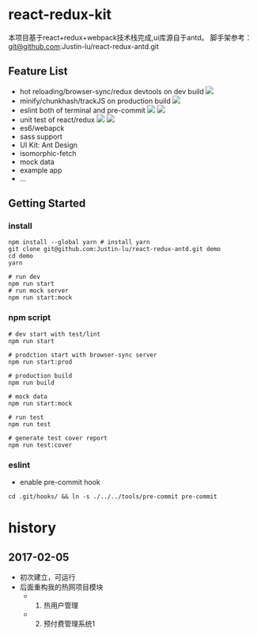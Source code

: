 # react-redux-kit
本项目基于react+redux+webpack技术栈完成,ui库源自于antd。
脚手架参考： git@github.com:Justin-lu/react-redux-antd.git

## Feature List
- hot reloading/browser-sync/redux devtools on dev build
![](http://ww1.sinaimg.cn/large/785cd1e3gw1f69xb4vta2g20tb0fs7c5.gif)
- minify/chunkhash/trackJS on production build
![](http://ww4.sinaimg.cn/large/785cd1e3gw1f69xey2om7g20tb0fs1kx.gif)
- eslint both of terminal and pre-commit
![](http://ww1.sinaimg.cn/large/785cd1e3gw1f69xiq41uog20tb0fsn8e.gif)
![](http://ww2.sinaimg.cn/large/785cd1e3gw1f69zn0p20gj21je0jan1f.jpg)
- unit test of react/redux
![](http://ww3.sinaimg.cn/large/785cd1e3gw1f69x6lccmij21020m2juk.jpg)
![](http://ww2.sinaimg.cn/large/785cd1e3gw1f69zp1v97ij21kw0u8td8.jpg)
- es6/webapck
- sass support
- UI Kit: Ant Design
- isomorphic-fetch
- mock data
- example app
- ...

## Getting Started
### install

```
npm install --global yarn # install yarn
git clone git@github.com:Justin-lu/react-redux-antd.git demo
cd demo
yarn

# run dev
npm run start
# run mock server
npm run start:mock
```

### npm script

```shell
# dev start with test/lint
npm run start

# prodction start with browser-sync server
npm run start:prod

# production build
npm run build

# mock data
npm run start:mock

# run test
npm run test

# generate test cover report
npm run test:cover

```

### eslint

- enable pre-commit hook

```shell
cd .git/hooks/ && ln -s ./../../tools/pre-commit pre-commit
```

# history
##  2017-02-05
- 初次建立，可运行
- 后面重构我的热网项目模块
  - 1. 热用户管理
  - 2. 预付费管理系统1
